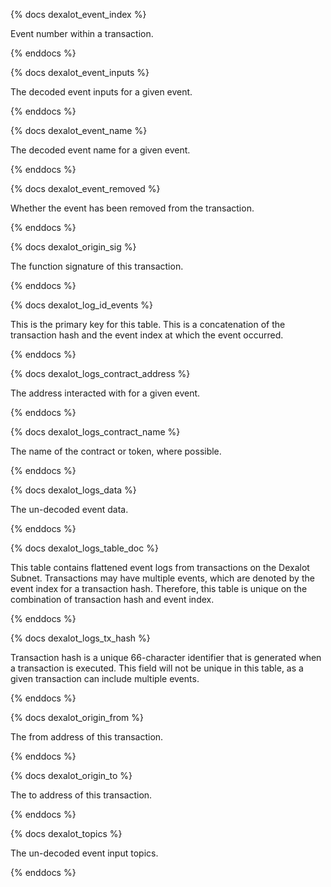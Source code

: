 {% docs dexalot_event_index %}

Event number within a transaction.

{% enddocs %}


{% docs dexalot_event_inputs %}

The decoded event inputs for a given event.

{% enddocs %}


{% docs dexalot_event_name %}

The decoded event name for a given event.

{% enddocs %}


{% docs dexalot_event_removed %}

Whether the event has been removed from the transaction.

{% enddocs %}


{% docs dexalot_origin_sig %}

The function signature of this transaction.

{% enddocs %}


{% docs dexalot_log_id_events %}

This is the primary key for this table. This is a concatenation of the transaction hash and the event index at which the event occurred. 

{% enddocs %}


{% docs dexalot_logs_contract_address %}

The address interacted with for a given event.

{% enddocs %}


{% docs dexalot_logs_contract_name %}

The name of the contract or token, where possible.

{% enddocs %}


{% docs dexalot_logs_data %}

The un-decoded event data.

{% enddocs %}


{% docs dexalot_logs_table_doc %}

This table contains flattened event logs from transactions on the Dexalot Subnet. Transactions may have multiple events, which are denoted by the event index for a transaction hash. Therefore, this table is unique on the combination of transaction hash and event index.

{% enddocs %}


{% docs dexalot_logs_tx_hash %}

Transaction hash is a unique 66-character identifier that is generated when a transaction is executed. This field will not be unique in this table, as a given transaction can include multiple events.

{% enddocs %}


{% docs dexalot_origin_from %}

The from address of this transaction.

{% enddocs %}


{% docs dexalot_origin_to %}

The to address of this transaction. 

{% enddocs %}


{% docs dexalot_topics %}

The un-decoded event input topics.

{% enddocs %}